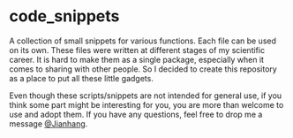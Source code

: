 # code_snippets

A collection of small snippets for various functions. Each file can be used on its own. These files were written at different stages of my scientific career. It is hard to make them as a single package, especially when it comes to sharing with other people. So I decided to create this repository as a place to put all these little gadgets.

Even though these scripts/snippets are not intended for general use, if you think some part might be interesting for you, you are more than welcome to use and adopt them. If you have any questions, feel free to drop me a message [@Jianhang](mailto:cjhastro@gmail.com?subject=Questions).

